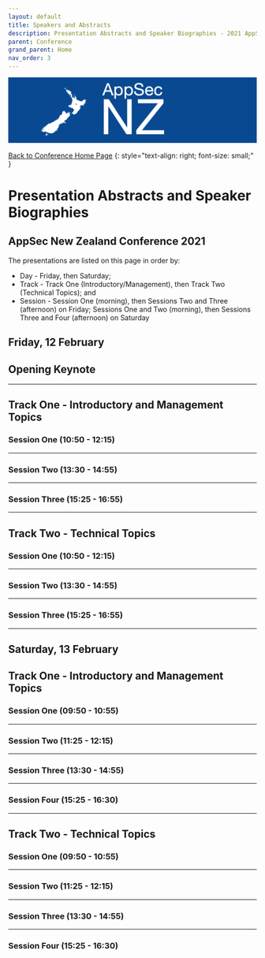 ```yaml
---
layout: default
title: Speakers and Abstracts
description: Presentation Abstracts and Speaker Biographies - 2021 AppSec NZ Conference
parent: Conference
grand_parent: Home
nav_order: 3
---
```


[![Web Banner](/assets/images/AppSecNZ_Web_Banner.png)](index.md)

[Back to Conference Home Page](index.md)
{: style="text-align: right; font-size: small;" }

# Presentation Abstracts and Speaker Biographies

## AppSec New Zealand Conference 2021

The presentations are listed on this page in order by:

* Day - Friday, then Saturday;
* Track - Track One (Introductory/Management), then Track Two (Technical Topics); and
* Session - Session One (morning), then Sessions Two and Three (afternoon) on Friday; Sessions One and Two (morning), then Sessions Three and Four (afternoon) on Saturday

## Friday, 12 February

## Opening Keynote

-------------

## Track One - Introductory and Management Topics

### Session One (10:50 - 12:15)

-----------

### Session Two (13:30 - 14:55)

-----------

### Session Three (15:25 - 16:55)

-------------

## Track Two - Technical Topics

### Session One (10:50 - 12:15)

-----------

### Session Two (13:30 - 14:55)

-----------

### Session Three (15:25 - 16:55)

-----------

## Saturday, 13 February

## Track One - Introductory and Management Topics

### Session One (09:50 - 10:55)

-----------

### Session Two (11:25 - 12:15)

-----------

### Session Three (13:30 - 14:55)

-----------

### Session Four (15:25 - 16:30)

-------------

## Track Two - Technical Topics

### Session One (09:50 - 10:55)

-----------

### Session Two (11:25 - 12:15)

-----------

### Session Three (13:30 - 14:55)

-----------

### Session Four (15:25 - 16:30)

